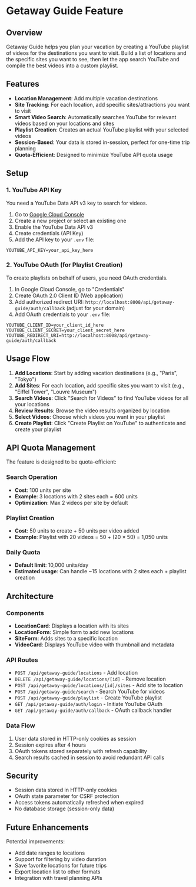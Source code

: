 # Getaway Guide Feature

## Overview

Getaway Guide helps you plan your vacation by creating a YouTube playlist of videos for the destinations you want to visit. Build a list of locations and the specific sites you want to see, then let the app search YouTube and compile the best videos into a custom playlist.

## Features

- **Location Management**: Add multiple vacation destinations
- **Site Tracking**: For each location, add specific sites/attractions you want to visit
- **Smart Video Search**: Automatically searches YouTube for relevant videos based on your locations and sites
- **Playlist Creation**: Creates an actual YouTube playlist with your selected videos
- **Session-Based**: Your data is stored in-session, perfect for one-time trip planning
- **Quota-Efficient**: Designed to minimize YouTube API quota usage

## Setup

### 1. YouTube API Key

You need a YouTube Data API v3 key to search for videos.

1. Go to [Google Cloud Console](https://console.cloud.google.com/)
2. Create a new project or select an existing one
3. Enable the YouTube Data API v3
4. Create credentials (API Key)
5. Add the API key to your `.env` file:

```env
YOUTUBE_API_KEY=your_api_key_here
```

### 2. YouTube OAuth (for Playlist Creation)

To create playlists on behalf of users, you need OAuth credentials.

1. In Google Cloud Console, go to "Credentials"
2. Create OAuth 2.0 Client ID (Web application)
3. Add authorized redirect URI: `http://localhost:8008/api/getaway-guide/auth/callback` (adjust for your domain)
4. Add OAuth credentials to your `.env` file:

```env
YOUTUBE_CLIENT_ID=your_client_id_here
YOUTUBE_CLIENT_SECRET=your_client_secret_here
YOUTUBE_REDIRECT_URI=http://localhost:8008/api/getaway-guide/auth/callback
```

## Usage Flow

1. **Add Locations**: Start by adding vacation destinations (e.g., "Paris", "Tokyo")
2. **Add Sites**: For each location, add specific sites you want to visit (e.g., "Eiffel Tower", "Louvre Museum")
3. **Search Videos**: Click "Search for Videos" to find YouTube videos for all your locations
4. **Review Results**: Browse the video results organized by location
5. **Select Videos**: Choose which videos you want in your playlist
6. **Create Playlist**: Click "Create Playlist on YouTube" to authenticate and create your playlist

## API Quota Management

The feature is designed to be quota-efficient:

### Search Operation
- **Cost**: 100 units per site
- **Example**: 3 locations with 2 sites each = 600 units
- **Optimization**: Max 2 videos per site by default

### Playlist Creation
- **Cost**: 50 units to create + 50 units per video added
- **Example**: Playlist with 20 videos = 50 + (20 × 50) = 1,050 units

### Daily Quota
- **Default limit**: 10,000 units/day
- **Estimated usage**: Can handle ~15 locations with 2 sites each + playlist creation

## Architecture

### Components
- **LocationCard**: Displays a location with its sites
- **LocationForm**: Simple form to add new locations
- **SiteForm**: Adds sites to a specific location
- **VideoCard**: Displays YouTube video with thumbnail and metadata

### API Routes
- `POST /api/getaway-guide/locations` - Add location
- `DELETE /api/getaway-guide/locations/[id]` - Remove location
- `POST /api/getaway-guide/locations/[id]/sites` - Add site to location
- `POST /api/getaway-guide/search` - Search YouTube for videos
- `POST /api/getaway-guide/playlist` - Create YouTube playlist
- `GET /api/getaway-guide/auth/login` - Initiate YouTube OAuth
- `GET /api/getaway-guide/auth/callback` - OAuth callback handler

### Data Flow
1. User data stored in HTTP-only cookies as session
2. Session expires after 4 hours
3. OAuth tokens stored separately with refresh capability
4. Search results cached in session to avoid redundant API calls

## Security

- Session data stored in HTTP-only cookies
- OAuth state parameter for CSRF protection
- Access tokens automatically refreshed when expired
- No database storage (session-only data)

## Future Enhancements

Potential improvements:
- Add date ranges to locations
- Support for filtering by video duration
- Save favorite locations for future trips
- Export location list to other formats
- Integration with travel planning APIs
